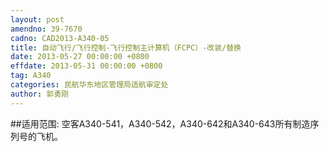 ```yaml
---
layout: post
amendno: 39-7670
cadno: CAD2013-A340-05
title: 自动飞行/飞行控制-飞行控制主计算机（FCPC）-改装/替换
date: 2013-05-27 00:00:00 +0800
effdate: 2013-05-31 00:00:00 +0800
tag: A340
categories: 民航华东地区管理局适航审定处
author: 郭勇刚
---
```


##适用范围:
空客A340-541，A340-542，A340-642和A340-643所有制造序列号的飞机。

